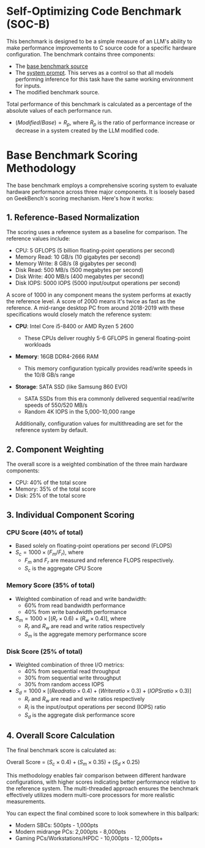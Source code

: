 # Self-Optimizing Code Benchmark (SOC-B)
This benchmark is designed to be a simple measure of an LLM's ability to make performance improvements to C source code for a specific hardware configuration. The benchmark contains three components:
- The [base benchmark source](./base/benchmark.c)
- The [system prompt](./SYSTEM_PROMPT.md). This serves as a control so that all models performing inference for this task have the same working environment for inputs.
- The modified benchmark source.

Total performance of this benchmark is calculated as a percentage of the absolute values of each performance run.

- $(Modified / Base) = R_p$, where $R_p$ is the ratio of performance increase or decrease in a system created by the LLM modified code.

# Base Benchmark Scoring Methodology

The base benchmark employs a comprehensive scoring system to evaluate hardware performance across three major components. It is loosely based on GeekBench's scoring mechanism. Here's how it works:

## 1. Reference-Based Normalization

The scoring uses a reference system as a baseline for comparison. The reference values include:

- CPU: 5 GFLOPS (5 billion floating-point operations per second)
- Memory Read: 10 GB/s (10 gigabytes per second)
- Memory Write: 8 GB/s (8 gigabytes per second)
- Disk Read: 500 MB/s (500 megabytes per second)
- Disk Write: 400 MB/s (400 megabytes per second)
- Disk IOPS: 5000 IOPS (5000 input/output operations per second)

A score of 1000 in any component means the system performs at exactly the reference level. A score of 2000 means it's twice as fast as the reference. A mid-range desktop PC from around 2018-2019 with these specifications would closely match the reference system:

- **CPU**: Intel Core i5-8400 or AMD Ryzen 5 2600
  - These CPUs deliver roughly 5-6 GFLOPS in general floating-point workloads

- **Memory**: 16GB DDR4-2666 RAM
  - This memory configuration typically provides read/write speeds in the 10/8 GB/s range

- **Storage**: SATA SSD (like Samsung 860 EVO)
  - SATA SSDs from this era commonly delivered sequential read/write speeds of 550/520 MB/s
  - Random 4K IOPS in the 5,000-10,000 range

  Additionally, configuration values for multithreading are set for the reference system by default.

## 2. Component Weighting

The overall score is a weighted combination of the three main hardware components:

- CPU: 40% of the total score
- Memory: 35% of the total score
- Disk: 25% of the total score

## 3. Individual Component Scoring

### CPU Score (40% of total)
- Based solely on floating-point operations per second (FLOPS)
- $S_c = 1000 × (F_m / F_r)$, where
  - $F_m$ and $F_r$ are measured and reference FLOPS respectively. 
  - $S_c$ is the aggregate CPU Score

### Memory Score (35% of total)
- Weighted combination of read and write bandwidth:
  - 60% from read bandwidth performance
  - 40% from write bandwidth performance
- $S_m = 1000 × [(R_r × 0.6) + (R_w × 0.4)]$, where
  - $R_r$ and $R_w$ are read and write ratios respectively
  - $S_m$ is the aggregate memory performance score

### Disk Score (25% of total)
- Weighted combination of three I/O metrics:
  - 40% from sequential read throughput
  - 30% from sequential write throughput
  - 30% from random access IOPS
- $S_d = 1000 × [(Read ratio × 0.4) + (Write ratio × 0.3) + (IOPS ratio × 0.3)]$
  - $R_r$ and $R_w$ are read and write ratios respectively
  - $R_i$ is the input/output operations per second (IOPS) ratio
  - $S_d$ is the aggregate disk performance score
## 4. Overall Score Calculation

The final benchmark score is calculated as:

Overall Score = $(S_c × 0.4) + (S_m × 0.35) + (S_d × 0.25)$

This methodology enables fair comparison between different hardware configurations, with higher scores indicating better performance relative to the reference system. The multi-threaded approach ensures the benchmark effectively utilizes modern multi-core processors for more realistic measurements.

You can expect the final combined score to look somewhere in this ballpark:
- Modern SBCs: 500pts - 1,000pts
- Modern midrange PCs: 2,000pts - 8,000pts
- Gaming PCs/Workstations/HPDC - 10,000pts - 12,000pts+
